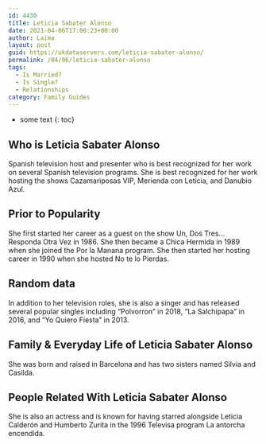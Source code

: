 ```yaml
---
id: 4430
title: Leticia Sabater Alonso
date: 2021-04-06T17:00:23+00:00
author: Laima
layout: post
guid: https://ukdataservers.com/leticia-sabater-alonso/
permalink: /04/06/leticia-sabater-alonso
tags:
  - Is Married?
  - Is Single?
  - Relationships
category: Family Guides
---
```


* some text
{: toc}


## Who is Leticia Sabater Alonso
                  
                  
                  
Spanish television host and presenter who is best recognized for her work on several Spanish television programs. She is best recognized for her work hosting the shows Cazamariposas VIP, Merienda con Leticia, and Danubio Azul. 
                  
              
            
              
            
                
                
                
## Prior to Popularity
                  
                  
                  
She first started her career as a guest on the show Un, Dos Tres&#8230; Responda Otra Vez in 1986. She then became a Chica Hermida in 1989 when she joined the Por la Manana program. She then started her hosting career in 1990 when she hosted No te lo Pierdas. 
                  
              
            
              
            
                
                
                
## Random data
                  
                  
                  
In addition to her television roles, she is also a singer and has released several popular singles including &#8220;Polvorron&#8221; in 2018, &#8220;La Salchipapa&#8221; in 2016, and &#8220;Yo Quiero Fiesta&#8221; in 2013. 
                  
              
            
              
            
                
                
                
## Family & Everyday Life of Leticia Sabater Alonso
                  
                  
                  
She was born and raised in Barcelona and has two sisters named Silvia and Casilda. 
                  
              
            
              
            
                
                
                
## People Related With Leticia Sabater Alonso
                  
                  
                  
She is also an actress and is known for having starred alongside Leticia Calderón and Humberto Zurita in the 1996 Televisa program La antorcha encendida. 
                  
              
            
              
            
                
              
            
              
              
            
            
              
            
          
          
          
